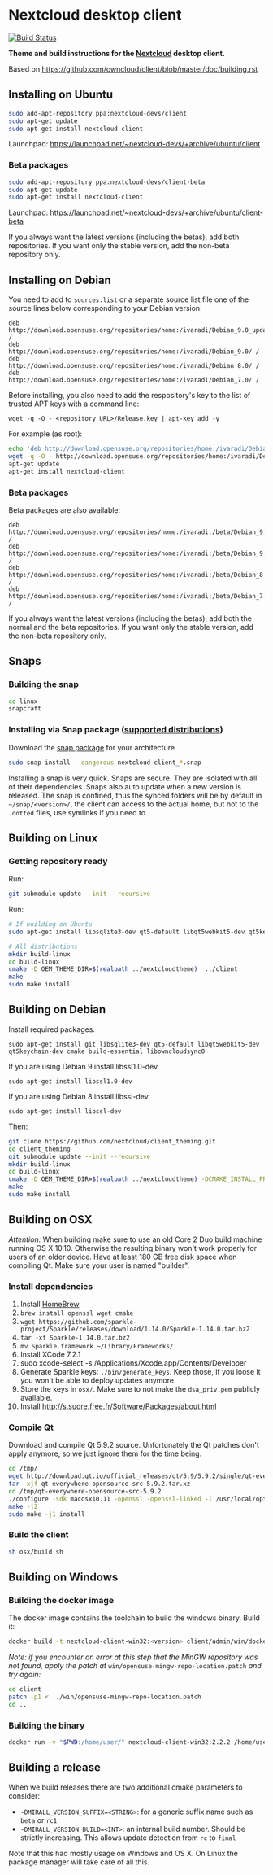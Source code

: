 # Nextcloud desktop client
[![Build Status](https://travis-ci.org/nextcloud/client_theming.svg?branch=master)](https://travis-ci.org/nextcloud/client_theming)

**Theme and build instructions for the [Nextcloud](https://nextcloud.com) desktop client.**

Based on https://github.com/owncloud/client/blob/master/doc/building.rst

## Installing on Ubuntu
```bash
sudo add-apt-repository ppa:nextcloud-devs/client
sudo apt-get update
sudo apt-get install nextcloud-client
```
Launchpad: https://launchpad.net/~nextcloud-devs/+archive/ubuntu/client

### Beta packages

```bash
sudo add-apt-repository ppa:nextcloud-devs/client-beta
sudo apt-get update
sudo apt-get install nextcloud-client
```
Launchpad: https://launchpad.net/~nextcloud-devs/+archive/ubuntu/client-beta

If you always want the latest versions (including the betas), add both
repositories. If you want only the stable version, add the non-beta
repository only.

## Installing on Debian

You need to add to `sources.list` or a separate source list file one of the source lines below corresponding to your Debian version:

```
deb http://download.opensuse.org/repositories/home:/ivaradi/Debian_9.0_update/ /
deb http://download.opensuse.org/repositories/home:/ivaradi/Debian_9.0/ /
deb http://download.opensuse.org/repositories/home:/ivaradi/Debian_8.0/ /
deb http://download.opensuse.org/repositories/home:/ivaradi/Debian_7.0/ /
```

Before installing, you also need to add the respository's key to the list of trusted APT keys with a command line:

```
wget -q -O - <repository URL>/Release.key | apt-key add -y
```

For example (as root):

```bash
echo 'deb http://download.opensuse.org/repositories/home:/ivaradi/Debian_9.0/ /' > /etc/apt/sources.list.d/nextcloud-client.list
wget -q -O - http://download.opensuse.org/repositories/home:/ivaradi/Debian_9.0/Release.key | apt-key add -
apt-get update
apt-get install nextcloud-client
```

### Beta packages

Beta packages are also available:

```
deb http://download.opensuse.org/repositories/home:/ivaradi:/beta/Debian_9.0_update/ /
deb http://download.opensuse.org/repositories/home:/ivaradi:/beta/Debian_9.0/ /
deb http://download.opensuse.org/repositories/home:/ivaradi:/beta/Debian_8.0/ /
deb http://download.opensuse.org/repositories/home:/ivaradi:/beta/Debian_7.0/ /
```

If you always want the latest versions (including the betas), add both the normal and the beta repositories. If you want only the stable version, add the non-beta repository only.

## Snaps

### Building the snap
```bash
cd linux
snapcraft
```

### Installing via Snap package ([supported distributions](https://snapcraft.io/docs/core/install))
Download the [snap package](https://github.com/nextcloud/client_theming/releases/tag/continuous) for your architecture
```bash
sudo snap install --dangerous nextcloud-client_*.snap
```
Installing a snap is very quick. Snaps are secure. They are isolated with all of their dependencies. Snaps also auto update when a new version is released.
The snap is confined, thus the synced folders will be by default in `~/snap/<version>/`, the client can access to the actual home, but not to the `.dotted` files, use symlinks if you need to.

## Building on Linux

### Getting repository ready

Run:
```bash
git submodule update --init --recursive
```

Run:

```bash
# If building on Ubuntu
sudo apt-get install libsqlite3-dev qt5-default libqt5webkit5-dev qt5keychain-dev libssl-dev

# All distributions
mkdir build-linux
cd build-linux
cmake -D OEM_THEME_DIR=$(realpath ../nextcloudtheme)  ../client
make
sudo make install
```

## Building on Debian

Install required packages.

    sudo apt-get install git libsqlite3-dev qt5-default libqt5webkit5-dev qt5keychain-dev cmake build-essential libowncloudsync0

If you are using Debian 9 install libssl1.0-dev

    sudo apt-get install libssl1.0-dev

If you are using Debian 8 install libssl-dev

    sudo apt-get install libssl-dev

Then:

```bash
git clone https://github.com/nextcloud/client_theming.git
cd client_theming
git submodule update --init --recursive
mkdir build-linux
cd build-linux
cmake -D OEM_THEME_DIR=$(realpath ../nextcloudtheme) -DCMAKE_INSTALL_PREFIX=/usr  ../client
make
sudo make install
```

## Building on OSX

*Attention:* When building make sure to use an old Core 2 Duo build machine running OS X 10.10. Otherwise the resulting binary won't work properly for users of an older device. Have at least 180 GB free disk space when compiling Qt. Make sure your user is named "builder".

### Install dependencies

1. Install [HomeBrew](http://brew.sh/)
2. `brew install openssl wget cmake`
3. `wget https://github.com/sparkle-project/Sparkle/releases/download/1.14.0/Sparkle-1.14.0.tar.bz2`
4. `tar -xf Sparkle-1.14.0.tar.bz2`
5. `mv Sparkle.framework ~/Library/Frameworks/`
6. Install XCode 7.2.1
7. sudo xcode-select -s /Applications/Xcode.app/Contents/Developer
8. Generate Sparkle keys: `./bin/generate_keys`. Keep those, if you loose it you won't be able to deploy updates anymore.
9. Store the keys in `osx/`. Make sure to not make the `dsa_priv.pem` publicly available.
10. Install http://s.sudre.free.fr/Software/Packages/about.html

### Compile Qt

Download and compile Qt 5.9.2 source. Unfortunately the Qt patches don't apply anymore,
so we just ignore them for the time being.

```bash
cd /tmp/
wget http://download.qt.io/official_releases/qt/5.9/5.9.2/single/qt-everywhere-opensource-src-5.9.2.tar.xz
tar -xjf qt-everywhere-opensource-src-5.9.2.tar.xz
cd /tmp/qt-everywhere-opensource-src-5.9.2
./configure -sdk macosx10.11 -openssl -openssl-linked -I /usr/local/opt/openssl/include/ -L /usr/local/opt/openssl/lib/ -nomake examples
make -j2
sudo make -j1 install
```

### Build the client

```bash
sh osx/build.sh
```

## Building on Windows

### Building the docker image

The docker image contains the toolchain to build the windows binary.
Build it:

```bash
docker build -t nextcloud-client-win32:<version> client/admin/win/docker/
```

_Note: if you encounter an error at this step that the MinGW repository was not found, apply the patch at_ `win/opensuse-mingw-repo-location.patch` _and try again:_

```bash
cd client
patch -p1 < ../win/opensuse-mingw-repo-location.patch
cd ..
```

### Building the binary

```bash
docker run -v "$PWD:/home/user/" nextcloud-client-win32:2.2.2 /home/user/win/build.sh $(id -u)
```

## Building a release

When we build releases there are two additional cmake parameters to consider:

* `-DMIRALL_VERSION_SUFFIX=<STRING>`: for a generic suffix name such as `beta` or `rc1`
* `-DMIRALL_VERSION_BUILD=<INT>`: an internal build number. Should be strictly increasing. This allows update detection from `rc` to `final`

Note that this had mostly usage on Windows and OS X. On Linux the package manager will take care of all this.
